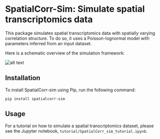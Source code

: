# SpatialCorr-Sim: Simulate spatial transcriptomics data 

This package simulates spatial transcriptomics data with spatially varying correlation structure. To do so, it uses a Poisson-lognormal model with parameters inferred from an input dataset. 

Here is a schematic overview of the simulation framework:

![alt text](https://raw.githubusercontent.com/mbernste/SpatialCorr-sim/master/imgs/SpatialCorr_sim_figure.png)

## Installation

To install SpatialCorr-sim using Pip, run the following command:

`pip install spatialcorr-sim`

## Usage

For a tutorial on how to simulate a spatial transcriptomics dataset, please see the Jupyter notebook, `tutorial/SpatialCorr_sim_tutorial.ipynb`.

